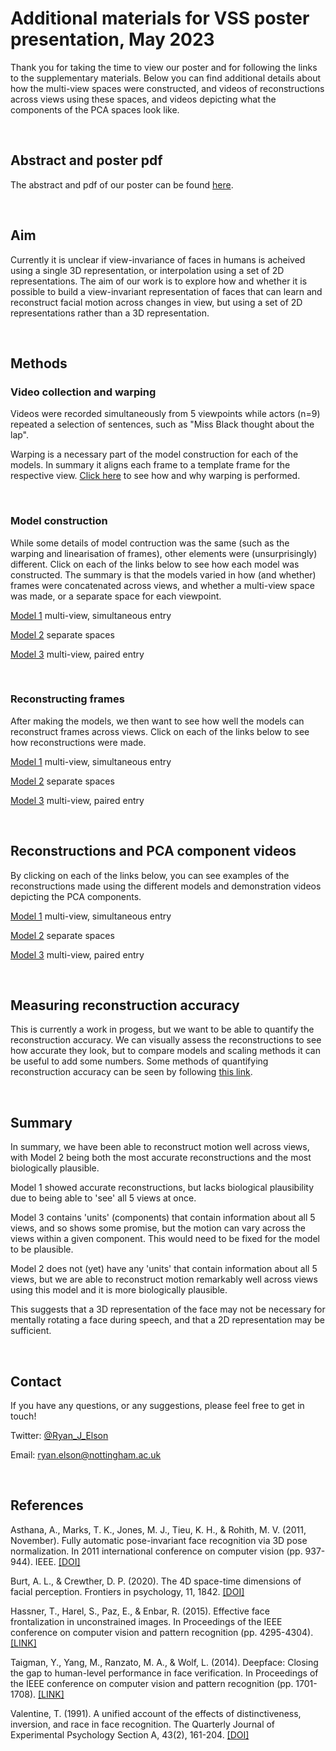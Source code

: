# Additional materials for VSS poster presentation, May 2023
Thank you for taking the time to view our poster and for following the links to the supplementary materials.
Below you can find additional details about how the multi-view spaces were constructed, and videos of reconstructions across views using these spaces, and videos depicting what the components of the PCA spaces look like. 

<br>

## Abstract and poster pdf
The abstract and pdf of our poster can be found [here](https://www.visionsciences.org/presentation/?id=5453).

<br>

## Aim
Currently it is unclear if view-invariance of faces in humans is acheived using a single 3D representation, or interpolation using a set of 2D representations. The aim of our work is to explore how and whether it is possible to build a view-invariant representation of faces that can learn and reconstruct facial motion across changes in view, but using a set of 2D representations rather than a 3D representation.

<br>

## Methods

### Video collection and warping
Videos were recorded simultaneously from 5 viewpoints while actors (n=9) repeated a selection of sentences, such as "Miss Black thought about the lap". 

Warping is a necessary part of the model construction for each of the models. In summary it aligns each frame to a template frame for the respective view. [Click here](https://ryanelson1996.github.io/VSS_2023_Poster_Supplement/Warping.html) to see how and why warping is performed.

<br>

### Model construction
While some details of model contruction was the same (such as the warping and linearisation of frames), other elements were (unsurprisingly) different. Click on each of the links below to see how each model was constructed. The summary is that the models varied in how (and whether) frames were concatenated across views, and whether a multi-view space was made, or a separate space for each viewpoint.

[Model 1](https://ryanelson1996.github.io/VSS_2023_Poster_Supplement/model_1_construction.html) multi-view, simultaneous entry

[Model 2](https://ryanelson1996.github.io/VSS_2023_Poster_Supplement/model_2_construction.html) separate spaces

[Model 3](https://ryanelson1996.github.io/VSS_2023_Poster_Supplement/model_3_construction.html) multi-view, paired entry

<br>

### Reconstructing frames
After making the models, we then want to see how well the models can reconstruct frames across views. Click on each of the links below to see how reconstructions were made.

[Model 1](https://ryanelson1996.github.io/VSS_2023_Poster_Supplement/model_1_reconstructing_frames.html) multi-view, simultaneous entry

[Model 2](https://ryanelson1996.github.io/VSS_2023_Poster_Supplement/model_2_reconstructing_frames.html) separate spaces

[Model 3](https://ryanelson1996.github.io/VSS_2023_Poster_Supplement/model_3_reconstructing_frames.html) multi-view, paired entry

<br>

## Reconstructions and PCA component videos
By clicking on each of the links below, you can see examples of the reconstructions made using the different models and demonstration videos depicting the PCA components.

[Model 1](https://ryanelson1996.github.io/VSS_2023_Poster_Supplement/model_1_multi-view_simultaneious_entry.html)  multi-view, simultaneous entry

[Model 2](https://ryanelson1996.github.io/VSS_2023_Poster_Supplement/model_2_separate_spaces.html) separate spaces

[Model 3](https://ryanelson1996.github.io/VSS_2023_Poster_Supplement/model_3_paired_entry_reconstructions.html) multi-view, paired entry

<br>

## Measuring reconstruction accuracy
This is currently a work in progess, but we want to be able to quantify the reconstruction accuracy. We can visually assess the reconstructions to see how accurate they look, but to compare models and scaling methods it can be useful to add some numbers. Some methods of quantifying reconstruction accuracy can be seen by following [this link](https://ryanelson1996.github.io/VSS_2023_Poster_Supplement/measuring_reconstruction_accuracy.html).
        

<br>

## Summary
In summary, we have been able to reconstruct motion well across views, with Model 2 being both the most accurate reconstructions and the most biologically plausible. 

Model 1 showed accurate reconstructions, but lacks biological plausibility due to being able to 'see' all 5 views at once. 

Model 3 contains 'units' (components) that contain information about all 5 views, and so shows some promise, but the motion can vary across the views within a given component. This would need to be fixed for the model to be plausible. 

Model 2 does not (yet) have any 'units' that contain information about all 5 views, but we are able to reconstruct motion remarkably well across views using this model and it is more biologically plausible.

This suggests that a 3D representation of the face may not be necessary for mentally rotating a face during speech, and that a 2D representation may be sufficient.

<br>

## Contact  

If you have any questions, or any suggestions, please feel free to get in touch!

Twitter: [@Ryan_J_Elson](https://twitter.com/Ryan_J_Elson)  

Email: [ryan.elson@nottingham.ac.uk](ryan.elson@nottingham.ac.uk)  

<br>

## References  

Asthana, A., Marks, T. K., Jones, M. J., Tieu, K. H., & Rohith, M. V. (2011, November). Fully automatic pose-invariant face recognition via 3D pose normalization. In 2011 international conference on computer vision (pp. 937-944). IEEE. [[DOI]](https://doi.org/10.1109/ICCV.2011.6126336)

Burt, A. L., & Crewther, D. P. (2020). The 4D space-time dimensions of facial perception. Frontiers in psychology, 11, 1842. [[DOI]](https://doi.org/10.3389/fpsyg.2020.01842)

Hassner, T., Harel, S., Paz, E., & Enbar, R. (2015). Effective face frontalization in unconstrained images. In Proceedings of the IEEE conference on computer vision and pattern recognition (pp. 4295-4304). [[LINK]](https://www.cv-foundation.org/openaccess/content_cvpr_2015/html/Hassner_Effective_Face_Frontalization_2015_CVPR_paper.html)

Taigman, Y., Yang, M., Ranzato, M. A., & Wolf, L. (2014). Deepface: Closing the gap to human-level performance in face verification. In Proceedings of the IEEE conference on computer vision and pattern recognition (pp. 1701-1708). [[LINK]](https://openaccess.thecvf.com/content_cvpr_2014/html/Taigman_DeepFace_Closing_the_2014_CVPR_paper.html)

Valentine, T. (1991). A unified account of the effects of distinctiveness, inversion, and race in face recognition. The Quarterly Journal of Experimental Psychology Section A, 43(2), 161-204. [[DOI]](https://doi.org/10.1080/14640749108400966) 
